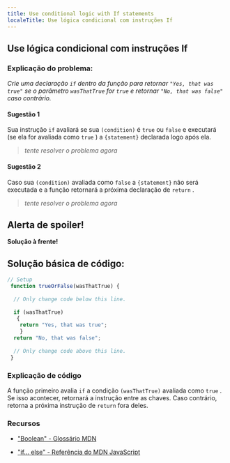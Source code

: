 ```yaml
---
title: Use conditional logic with If statements
localeTitle: Use lógica condicional com instruções If
---
```

## Use lógica condicional com instruções If

### Explicação do problema:

_Crie uma declaração `if` dentro da função para retornar `"Yes, that was true"` se o parâmetro `wasThatTrue` for `true` e retornar `"No, that was false"` caso contrário._

#### Sugestão 1

Sua instrução `if` avaliará se sua `(condition)` é `true` ou `false` e executará (se ela for avaliada como `true` ) a `{statement}` declarada logo após ela.

> _tente resolver o problema agora_

#### Sugestão 2

Caso sua `(condition)` avaliada como `false` a `{statement}` não será executada e a função retornará a próxima declaração de `return` .

> _tente resolver o problema agora_

## Alerta de spoiler!

**Solução à frente!**

## Solução básica de código:

```javascript
// Setup 
 function trueOrFalse(wasThatTrue) { 
 
  // Only change code below this line. 
 
  if (wasThatTrue) 
   { 
    return "Yes, that was true"; 
    } 
  return "No, that was false"; 
 
  // Only change code above this line. 
 } 
```

### Explicação de código

A função primeiro avalia `if` a condição `(wasThatTrue)` avaliada como `true` . Se isso acontecer, retornará a instrução entre as chaves. Caso contrário, retorna a próxima instrução de `return` fora deles.

### Recursos

*   ["Boolean" - Glossário MDN](https://developer.mozilla.org/en-US/docs/Glossary/Boolean)
    
*   ["if… else" - Referência do MDN JavaScript](https://developer.mozilla.org/en-US/docs/Web/JavaScript/Reference/Statements/if…else)
